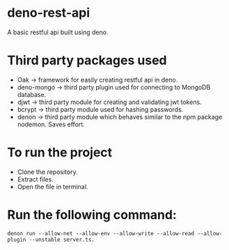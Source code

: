 # deno-rest-api
A basic restful api built using deno.

# Third party packages used
  - Oak -> framework for easily creating restful api in deno.
  - deno-mongo -> third party plugin used for connecting to MongoDB database.
  - djwt -> third party module for creating and validating jwt tokens.
  - bcrypt -> third party module used for hashing passwords.
  - denon -> third party module which behaves similar to the npm package nodemon. Saves effort.
  
# To run the project
  - Clone the repository.
  - Extract files.
  - Open the file in terminal.
  # Run the following command:
    denon run --allow-net --allow-env --allow-write --allow-read --allow-plugin --unstable server.ts.
    
